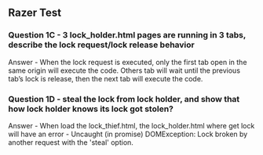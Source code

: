 ## Razer Test

### Question 1C - 3 lock_holder.html pages are running in 3 tabs, describe the lock request/lock release behavior
Answer - When the lock request is executed, only the first tab open in the same origin will execute the code. Others tab will wait until the previous tab’s lock is release, then the next tab will execute the code.

### Question 1D - steal the lock from lock holder, and show that how lock holder knows its lock got stolen?
Answer - When load the lock_thief.html, the lock_holder.html where get lock will have an error - Uncaught (in promise) DOMException: Lock broken by another request with the 'steal' option.